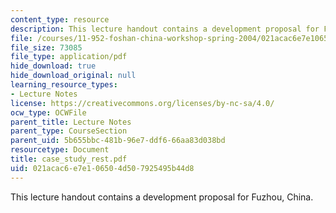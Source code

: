 ```yaml
---
content_type: resource
description: This lecture handout contains a development proposal for Fuzhou, China.
file: /courses/11-952-foshan-china-workshop-spring-2004/021acac6e7e106504d507925495b44d8_case_study_rest.pdf
file_size: 73085
file_type: application/pdf
hide_download: true
hide_download_original: null
learning_resource_types:
- Lecture Notes
license: https://creativecommons.org/licenses/by-nc-sa/4.0/
ocw_type: OCWFile
parent_title: Lecture Notes
parent_type: CourseSection
parent_uid: 5b655bbc-481b-96e7-ddf6-66aa83d038bd
resourcetype: Document
title: case_study_rest.pdf
uid: 021acac6-e7e1-0650-4d50-7925495b44d8
---
```

This lecture handout contains a development proposal for Fuzhou, China.